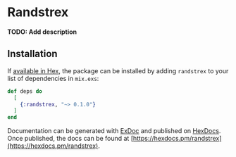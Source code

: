 # Randstrex

**TODO: Add description**

## Installation

If [available in Hex](https://hex.pm/docs/publish), the package can be installed
by adding `randstrex` to your list of dependencies in `mix.exs`:

```elixir
def deps do
  [
    {:randstrex, "~> 0.1.0"}
  ]
end
```

Documentation can be generated with [ExDoc](https://github.com/elixir-lang/ex_doc)
and published on [HexDocs](https://hexdocs.pm). Once published, the docs can
be found at [https://hexdocs.pm/randstrex](https://hexdocs.pm/randstrex).

